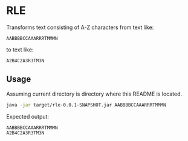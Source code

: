 # RLE

Transforms text consisting of A-Z characters from text like:

```text
AABBBBCCAAARRRTMMMN
```

to text like:

```text
A2B4C2A3R3TM3N
```

## Usage

Assuming current directory is directory where this README is located.

```bash
java -jar target/rle-0.0.1-SNAPSHOT.jar AABBBBCCAAARRRTMMMN
```

Expected output:

```text
AABBBBCCAAARRRTMMMN
A2B4C2A3R3TM3N
```

